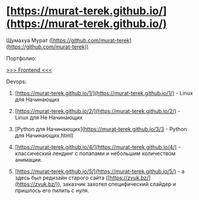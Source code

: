 # [https://murat-terek.github.io/](https://murat-terek.github.io/)

Щумахуа Мурат ([https://github.com/murat-terek](https://github.com/murat-terek))

Портфолио:

[>>> Frontend <<<](https://murat-terek.github.io/Frontend/)



Devops:

1. [https://murat-terek.github.io/1/](https://murat-terek.github.io/1/) - Linux для Начинающих

2. [https://murat-terek.github.io/2/](https://murat-terek.github.io/2/) - Linux для Не Начинающих

3. [Python для Начинающих](https://murat-terek.github.io/3/3 - Python для Начинающих.html)

4. [https://murat-terek.github.io/4/](https://murat-terek.github.io/4/) - классический лендинг с попапами и небольшим количеством анимации.

5. [https://murat-terek.github.io/5/](https://murat-terek.github.io/5/) - а здесь был редизайн старого сайта ([https://zvuk.bz/](https://zvuk.bz/)), заказчик захотел специфический слайдер и пришлось его пилить с нуля.
